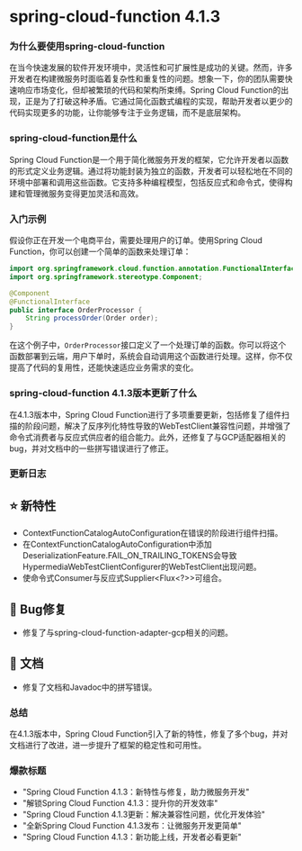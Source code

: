 # spring-cloud-function 4.1.3
### 为什么要使用spring-cloud-function

在当今快速发展的软件开发环境中，灵活性和可扩展性是成功的关键。然而，许多开发者在构建微服务时面临着复杂性和重复性的问题。想象一下，你的团队需要快速响应市场变化，但却被繁琐的代码和架构所束缚。Spring Cloud Function的出现，正是为了打破这种矛盾。它通过简化函数式编程的实现，帮助开发者以更少的代码实现更多的功能，让你能够专注于业务逻辑，而不是底层架构。

### spring-cloud-function是什么

Spring Cloud Function是一个用于简化微服务开发的框架，它允许开发者以函数的形式定义业务逻辑。通过将功能封装为独立的函数，开发者可以轻松地在不同的环境中部署和调用这些函数。它支持多种编程模型，包括反应式和命令式，使得构建和管理微服务变得更加灵活和高效。

### 入门示例

假设你正在开发一个电商平台，需要处理用户的订单。使用Spring Cloud Function，你可以创建一个简单的函数来处理订单：

```java
import org.springframework.cloud.function.annotation.FunctionalInterface;
import org.springframework.stereotype.Component;

@Component
@FunctionalInterface
public interface OrderProcessor {
    String processOrder(Order order);
}
```

在这个例子中，`OrderProcessor`接口定义了一个处理订单的函数。你可以将这个函数部署到云端，用户下单时，系统会自动调用这个函数进行处理。这样，你不仅提高了代码的复用性，还能快速适应业务需求的变化。

### spring-cloud-function 4.1.3版本更新了什么

在4.1.3版本中，Spring Cloud Function进行了多项重要更新，包括修复了组件扫描的阶段问题，解决了反序列化特性导致的WebTestClient兼容性问题，并增强了命令式消费者与反应式供应者的组合能力。此外，还修复了与GCP适配器相关的bug，并对文档中的一些拼写错误进行了修正。

### 更新日志

## ⭐ 新特性
- ContextFunctionCatalogAutoConfiguration在错误的阶段进行组件扫描。
- 在ContextFunctionCatalogAutoConfiguration中添加DeserializationFeature.FAIL_ON_TRAILING_TOKENS会导致HypermediaWebTestClientConfigurer的WebTestClient出现问题。
- 使命令式Consumer与反应式Supplier<Flux<?>>可组合。

## 🐞 Bug修复
- 修复了与spring-cloud-function-adapter-gcp相关的问题。

## 📔 文档
- 修复了文档和Javadoc中的拼写错误。

### 总结

在4.1.3版本中，Spring Cloud Function引入了新的特性，修复了多个bug，并对文档进行了改进，进一步提升了框架的稳定性和可用性。

### 爆款标题

- "Spring Cloud Function 4.1.3：新特性与修复，助力微服务开发"
- "解锁Spring Cloud Function 4.1.3：提升你的开发效率"
- "Spring Cloud Function 4.1.3更新：解决兼容性问题，优化开发体验"
- "全新Spring Cloud Function 4.1.3发布：让微服务开发更简单"
- "Spring Cloud Function 4.1.3：新功能上线，开发者必看更新"